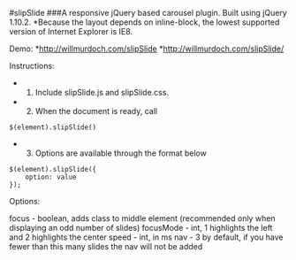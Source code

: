 #slipSlide
###A responsive jQuery based carousel plugin. Built using jQuery 1.10.2.
*Because the layout depends on inline-block, the lowest supported version of Internet Explorer is IE8.

Demo:
*http://willmurdoch.com/slipSlide
*http://willmurdoch.com/slipSlide/

Instructions:

* 1) Include slipSlide.js and slipSlide.css.
* 2) When the document is ready, call 

```
$(element).slipSlide()
```

* 3) Options are available through the format below

```
$(element).slipSlide({
	option: value
});
```

Options:

focus - boolean, adds class to middle element (recommended only when displaying an odd number of slides)
focusMode - int, 1 highlights the left and 2 highlights the center
speed - int, in ms
nav - 3 by default, if you have fewer than this many slides the nav will not be added